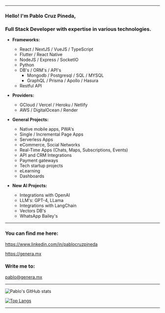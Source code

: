 
<hr>

### Hello! I'm Pablo Cruz Pineda, 
### Full Stack Developer with expertise in various technologies.

- **Frameworks:**
  - React / NextJS / VueJS / TypeScript
  - Flutter / React Native
  - NodeJS / Express / SocketIO
  - Python
  - DB's / ORM's / API's
    - Mongodb / Postgresql / SQL / MYSQL
    - GraphQL / Prisma / Apollo / Hasura
  - Restful API

- **Providers:**
  - GCloud / Vercel / Heroku / Netlify
  - AWS / DigitalOcean / Render

- **General Projects:**
  - Native mobile apps, PWA's
  - Single / Incremental Page Apps
  - Serverless Apps
  - eCommerce, Social Networks
  - Real-Time Apps (Chats, Maps, Subscriptions, Events)
  - API and CRM Integrations
  - Payment gateways
  - Tech startup projects
  - eLearning
  - Dashboards

- **New AI Projects:**
  - Integrations with OpenAI
  - LLM's: GPT-4, LLama
  - Integrations with LangChain
  - Vectors DB's
  - WhatsApp Bailey's


<hr>

### You can find me here:

https://www.linkedin.com/in/pablocruzpineda

https://genera.mx


### Write me to:

pablo@genera.mx


<hr>

![Pablo's GitHub stats](https://github-readme-stats.vercel.app/api?username=pablocruzpineda&hide=contribs,issues,prs&theme=buefy&show_icons=true&count_private=true) 

[![Top Langs](https://github-readme-stats.vercel.app/api/top-langs/?username=pablocruzpineda&layout=compact&count_private=true)](https://github.com/pablocruzpineda/github-readme-stats)

<hr>




